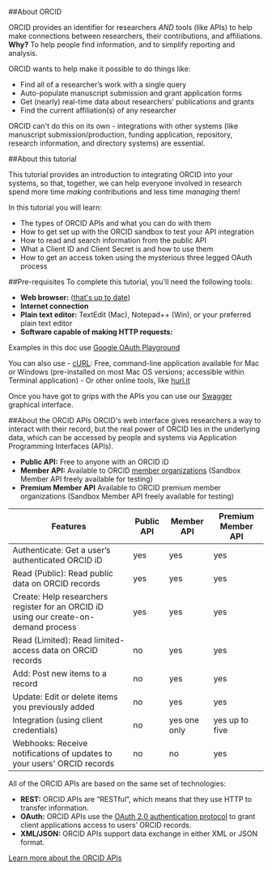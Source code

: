 ##About ORCID

ORCID provides an identifier for researchers _AND_ tools (like APIs) to help make connections between researchers, their contributions, and affiliations. **Why?** To help people find information, and to simplify reporting and analysis.

ORCID wants to help make it possible to do things like:

* Find all of a researcher’s work with a single query
* Auto-populate manuscript submission and grant application forms
* Get (nearly) real-time data about researchers’ publications and grants
* Find the current affiliation(s) of any researcher

ORCID can't do this on its own - integrations with other systems (like manuscript submission/production, funding application, repository, research information, and directory systems) are essential.

##About this tutorial

This tutorial provides an introduction to integrating ORCID into your systems, so that, together, we can help everyone involved in research spend more time *making* contributions and less time *managing* them!

In this tutorial you will learn:

 * The types of ORCID APIs and what you can do with them
 * How to get set up with the ORCID sandbox to test your API integration
 * How to read and search information from the public API
 * What a Client ID and Client Secret is and how to use them
 * How to get an access token using the mysterious three legged OAuth process


##Pre-requisites
 To complete this tutorial, you'll need the following tools:

 * **Web browser:** ([that's up to date](https://support.orcid.org/knowledgebase/articles/1804765-technical-requirements-for-using-the-orcid-site))
 * **Internet connection**
 * **Plain text editor:** TextEdit (Mac), Notepad++ (Win), or your preferred plain text editor
 * **Software capable of making HTTP requests:**

 Examples in this doc use [Google OAuth Playground](https://developers.google.com/oauthplayground/)

 You can also use
 		- [cURL](http://curl.haxx.se/download.html): Free, command-line application available for Mac  or Windows (pre-installed on most Mac OS versions;   accessible within Terminal application)
     - Or other online tools, like [hurl.it](http://hurl.it">hurl.it)

 Once you have got to grips with the APIs you can use our [Swagger](https://pub.sandbox.orcid.org/v2.0/) graphical interface.


##About the ORCID APIs
ORCID's web interface gives researchers a way to interact with their record, but the real power of ORCID lies in the underlying data, which can be accessed by people and systems via Application Programming Interfaces (APIs).

* **Public API:** Free to anyone with an ORCID iD
* **Member API:** Available to ORCID [member organizations](https://orcid.org/about/membership) (Sandbox Member API freely available for testing)
* **Premium Member API** Available to ORCID premium member organizations (Sandbox Member API freely available for testing)

| Features       | Public API | Member API |Premium Member API |
| -------------- | ---------- | ---------- | ----------------- |
Authenticate: Get a user’s authenticated ORCID iD|yes|yes|yes|
Read (Public): Read public data on ORCID records|yes|yes|yes|
Create: Help researchers register for an ORCID iD using our create-on-demand process |yes|yes|yes|
Read (Limited): Read limited-access data on ORCID records|no|yes|yes|
Add: Post new items to a record|no|yes|yes|
Update: Edit or delete items you previously added|no|yes|yes|
Integration (using client credentials)|no|yes one only|yes up to five|
Webhooks: Receive notifications of updates to your users' ORCID records|no|no|yes|

All of the ORCID APIs are  based on the same set of technologies:

* **REST:** ORCID APIs are &ldquo;RESTful&rdquo;, which  means that they use HTTP to transfer information.
* **OAuth:** ORCID  APIs use the [OAuth 2.0 authentication protocol](https://oauth.net/2/) to grant client  applications access to users&rsquo; ORCID records.
* **XML/JSON:** ORCID APIs support data exchange in either XML or JSON format.

[Learn more about the ORCID APIs](https://members.orcid.org/api/about-orcid-apis)

